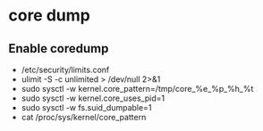 # core dump
## Enable coredump  
- /etc/security/limits.conf
- ulimit -S -c unlimited > /dev/null 2>&1
- sudo sysctl -w kernel.core_pattern=/tmp/core_%e_%p_%h_%t
- sudo sysctl -w kernel.core_uses_pid=1
- sudo sysctl -w fs.suid_dumpable=1
- cat /proc/sys/kernel/core_pattern

